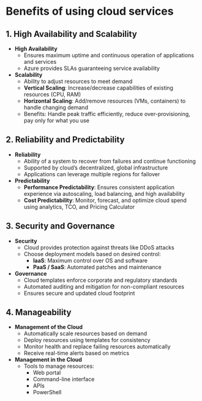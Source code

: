 # Benefits of using cloud services

## 1. High Availability and Scalability
- **High Availability**
  - Ensures maximum uptime and continuous operation of applications and services
  - Azure provides SLAs guaranteeing service availability
- **Scalability**
  - Ability to adjust resources to meet demand
  - **Vertical Scaling**: Increase/decrease capabilities of existing resources (CPU, RAM)
  - **Horizontal Scaling**: Add/remove resources (VMs, containers) to handle changing demand
  - Benefits: Handle peak traffic efficiently, reduce over-provisioning, pay only for what you use

## 2. Reliability and Predictability
- **Reliability**
  - Ability of a system to recover from failures and continue functioning
  - Supported by cloud’s decentralized, global infrastructure
  - Applications can leverage multiple regions for failover
- **Predictability**
  - **Performance Predictability**: Ensures consistent application experience via autoscaling, load balancing, and high availability
  - **Cost Predictability**: Monitor, forecast, and optimize cloud spend using analytics, TCO, and Pricing Calculator

## 3. Security and Governance
- **Security**
  - Cloud provides protection against threats like DDoS attacks
  - Choose deployment models based on desired control:
    - **IaaS**: Maximum control over OS and software
    - **PaaS / SaaS**: Automated patches and maintenance
- **Governance**
  - Cloud templates enforce corporate and regulatory standards
  - Automated auditing and mitigation for non-compliant resources
  - Ensures secure and updated cloud footprint

## 4. Manageability
- **Management of the Cloud**
  - Automatically scale resources based on demand
  - Deploy resources using templates for consistency
  - Monitor health and replace failing resources automatically
  - Receive real-time alerts based on metrics
- **Management in the Cloud**
  - Tools to manage resources:
    - Web portal
    - Command-line interface
    - APIs
    - PowerShell
